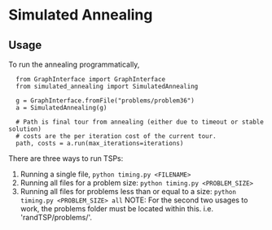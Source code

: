 # Simulated Annealing

## Usage

To run the annealing programmatically,
```
  from GraphInterface import GraphInterface
  from simulated_annealing import SimulatedAnnealing

  g = GraphInterface.fromFile("problems/problem36")
  a = SimulatedAnnealing(g)

  # Path is final tour from annealing (either due to timeout or stable solution)
  # costs are the per iteration cost of the current tour.
  path, costs = a.run(max_iterations=iterations)
```

There are three ways to run TSPs:
1. Running a single file, `python timing.py <FILENAME>`
2. Running all files for a problem size: `python timing.py <PROBLEM_SIZE>`
3. Running all files for problems less than or equal to a size: `python timing.py <PROBLEM_SIZE> all`
NOTE: For the second two usages to work, the problems folder must be located within this. i.e. 'randTSP/problems/'.
